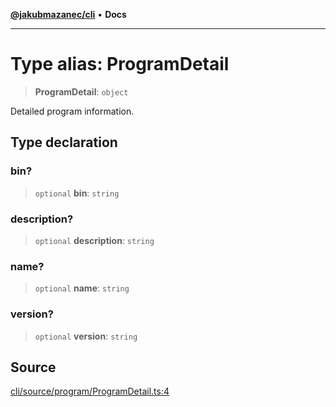 [**@jakubmazanec/cli**](../README.md) • **Docs**

---

# Type alias: ProgramDetail

> **ProgramDetail**: `object`

Detailed program information.

## Type declaration

### bin?

> `optional` **bin**: `string`

### description?

> `optional` **description**: `string`

### name?

> `optional` **name**: `string`

### version?

> `optional` **version**: `string`

## Source

[cli/source/program/ProgramDetail.ts:4](https://github.com/jakubmazanec/tools/blob/2f8bfe433bf76006231c1e3b5197238029672b8c/packages/cli/source/program/ProgramDetail.ts#L4)

